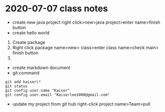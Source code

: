# 2020-07-07 class notes
* create new java project
right click>new>java project>enter name>finish button
* create hello world
1. Create package
2. Right click package name>new> class>enter class name>check main> finish button
3.
* create markdown document
* git command

```
git add kaiser\*
git status
git config user.name "Kaiser"
git config user.email "Kaiserlee1000@gmail.com"
```
* update my project from git hub
right-click project name>Team>pull